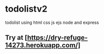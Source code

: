 # todolistv2
todolist using html css js ejs node and express
## Try at [https://dry-refuge-14273.herokuapp.com/]
